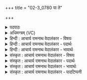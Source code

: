 +++
title = "02-3_0780 या ते"

+++
<details><summary>पदपाठः</summary>

या। ते꣣। भीमा꣡नि꣢। आ꣡यु꣢꣯धा। ति꣣ग्मा꣡नि꣢। स꣡न्ति꣢꣯। धू꣡र्व꣢꣯णे। र꣡क्ष꣢꣯। स꣣मस्य। नः। निदः꣢। ७८०।
</details>

<details><summary>अधिमन्त्रम् (VC)</summary>

- पवमानः सोमः
- अहमीयुराङ्गिरसः
- गायत्री
- षड्जः
</details>

<details><summary>हिन्दी : आचार्य रामनाथ वेदालंकार - विषयः</summary>

अगले मन्त्र में फिर उन्हीं से प्रार्थना है।
</details>

<details><summary>हिन्दी : आचार्य रामनाथ वेदालंकार - पदार्थः</summary>

पदार्थान्वयभाषाः -  हे पवमान सोम ! हे कर्मशूर जगदीश्वर, आचार्य और राजन् ! (धूर्वणे) हिंसक के लिए (या) जो (ते) आपके (भीमानि) भयंकर, (तिग्मानि) तीक्ष्ण (आयुधा) हथियार (सन्ति) हैं, उनके द्वारा आप (समस्य) सब शत्रुओं से की जानेवाली (निदः) निन्दा से (नः) हमें (रक्ष) बचाइये ॥३॥ यहाँ अर्थश्लेष अलङ्कार है ॥३॥
</details>

<details><summary>हिन्दी : आचार्य रामनाथ वेदालंकार - भावार्थः</summary>

भावार्थभाषाः -  जगदीश्वर दण्डशक्तिरूप शस्त्रास्त्रों से,आचार्य ब्रह्मतेजरूप शस्त्रास्त्रों से और राजा भौतिक शस्त्रास्त्रों से दुष्टों की दुष्टता को दूर करके उनसे की जानेवाली निन्दा से मनुष्यों,शिष्यों और प्रजाजनों की रक्षा करें ॥३॥
</details>

<details><summary>संस्कृत : आचार्य रामनाथ वेदालंकार - विषयः</summary>

अथ पुनरपि तानेव प्रार्थयते।
</details>

<details><summary>संस्कृत : आचार्य रामनाथ वेदालंकार - पदार्थः</summary>

पदार्थान्वयभाषाः -  हे पवमान सोम ! हे कर्मशूर जगदीश्वर आचार्य नृपते वा ! (धूर्वणे) हिंसकाय। [धुर्वी हिंसार्थः। धूर्वति हिनस्ति यः स धूर्वा तस्मै।] (या) यानि (ते) तव (भीमानि) भयङ्कराणि, (तिग्मानि) तीक्ष्णानि (आयुधा) आयुधानि [सर्वत्र ‘शेश्छन्दसि बहुलम्। अ० ६।१।७०’ इति शेर्लोपः।] (सन्ति) वर्त्तन्ते, तैः (समस्य) सर्वस्य शत्रोः (निदः) निन्दायाः (नः) अस्मान् (रक्ष) त्रायस्व ॥३॥ अत्रार्थश्लेषालङ्कारः ॥३॥
</details>

<details><summary>संस्कृत : आचार्य रामनाथ वेदालंकार - भावार्थः</summary>

भावार्थभाषाः -  जगदीश्वरो दण्डशक्तिरूपैराचार्यो ब्रह्मतेजोरूपैर्नृपतिश्च भौतिकैः शस्त्रास्त्रैर्दुष्टानां दुष्टतां निराकृत्य तत्कृतान्निन्दनाद् मनुष्यान् शिष्यान् प्रजाजनांश्च रक्षन्तु ॥३॥
</details>

<details><summary>संस्कृत : आचार्य रामनाथ वेदालंकार - पादटिप्पनी</summary>

टिप्पणी:   १.ऋ० ९।६१।३०।
</details>